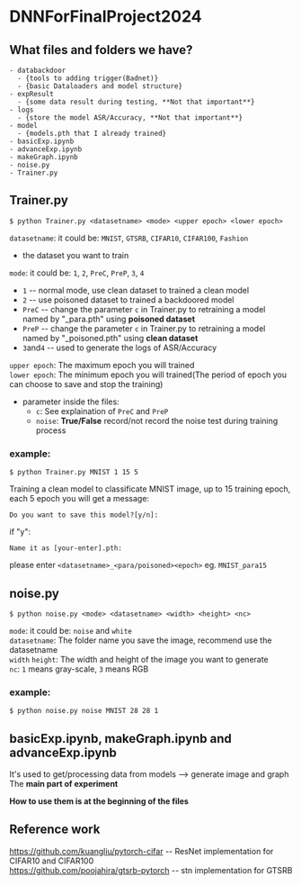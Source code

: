 # DNNForFinalProject2024
## What files and folders we have?
```
- databackdoor
  - {tools to adding trigger(Badnet)}
  - {basic Dataloaders and model structure}
- expResult
  - {some data result during testing, **Not that important**}
- logs
  - {store the model ASR/Accuracy, **Not that important**}
- model
  - {models.pth that I already trained}
- basicExp.ipynb
- advanceExp.ipynb
- makeGraph.ipynb
- noise.py
- Trainer.py
```

## Trainer.py
```
$ python Trainer.py <datasetname> <mode> <upper epoch> <lower epoch>
```
`datasetname`: it could be: `MNIST`, `GTSRB`, `CIFAR10`, `CIFAR100`, `Fashion` <br>
  * the dataset you want to train<br>

`mode`:        it could be: `1`, `2`, `PreC`, `PreP`, `3`, `4`<br>
  * `1` -- normal mode, use clean dataset to trained a clean model
  * `2` -- use poisoned dataset to trained a backdoored model
  * `PreC` -- change the parameter `c` in Trainer.py to retraining a model named by "<datasetname>_para<c>.pth" using **poisoned dataset**
  * `PreP` -- change the parameter `c` in Trainer.py to retraining a model named by "<datasetname>_poisoned<c>.pth" using **clean dataset**
  * `3`and`4` -- used to generate the logs of ASR/Accuracy <br>
  
`upper epoch`: The maximum epoch you will trained<br>
`lower epoch`: The minimum epoch you will trained(The period of epoch you can choose to save and stop the training)<br>

- parameter inside the files:
  - `c`: See explaination of `PreC` and `PreP`
  - `noise`: **True/False** record/not record the noise test during training process

### example:
```
$ python Trainer.py MNIST 1 15 5
```
Training a clean model to classificate MNIST image, up to 15 training epoch, each 5 epoch you will get a message:
```
Do you want to save this model?[y/n]: 
```
if "y":
```
Name it as [your-enter].pth:
```
please enter `<datasetname>_<para/poisoned><epoch>` eg. `MNIST_para15`

## noise.py
```
$ python noise.py <mode> <datasetname> <width> <height> <nc>
```
`mode`: it could be: `noise` and `white`<br>
`datasetname`: The folder name you save the image, recommend use the datasetname<br>
`width` `height`: The width and height of the image you want to generate<br>
`nc`: `1` means gray-scale, `3` means RGB<br>

### example:
```
$ python noise.py noise MNIST 28 28 1
```

## basicExp.ipynb, makeGraph.ipynb and advanceExp.ipynb
It's used to get/processing data from models --> generate image and graph<br>
The **main part of experiment**

**How to use them is at the beginning of the files**


## Reference work
https://github.com/kuangliu/pytorch-cifar -- ResNet implementation for CIFAR10 and CIFAR100 <br>
https://github.com/poojahira/gtsrb-pytorch -- stn implementation for GTSRB

